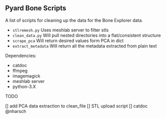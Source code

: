 Pyard Bone Scripts
------------------

A list of scripts for cleaning up the data for the Bone Explorer
data.

* `stlremesh.py` Uses meshlab server to filter stls
* `clean_data.py` Will pull nested directories into a flat/consistent structure
* `scrape_pca` Will return desired values form PCA in dict
* `extract_metadata` Will return all the metadata extracted from plain text

Dependencies:

* catdoc
* ffmpeg
* imagemagick
* meshlab server
* python-3.X

TODO

[] add PCA data extraction to clean_file
[] STL upload script
[] catdoc @nharsch  


